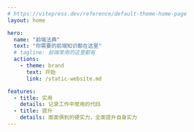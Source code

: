```yaml
---
# https://vitepress.dev/reference/default-theme-home-page
layout: home

hero:
  name: "前端法典"
  text: "你需要的前端知识都在这里"
  # tagline: 前端常用的这里都有
  actions:
    - theme: brand
      text: 开始
      link: /static-website.md

features:
  - title: 实用
    details: 记录工作中常用的代码
  - title: 提升
    details: 面面俱到的硬实力，全面提升自身实力
---
```


